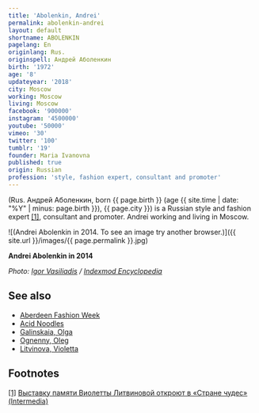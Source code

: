 ```yaml
---
title: 'Abolenkin, Andrei'
permalink: abolenkin-andrei
layout: default
shortname: ABOLENKIN
pagelang: En
originlang: Rus.
originspell: Андрей Аболенкин
birth: '1972'
age: '8'
updateyear: '2018'
city: Moscow
working: Moscow
living: Moscow
facebook: '900000'
instagram: '4500000'
youtube: '50000'
vimeo: '30'
twitter: '100'
tumblr: '19'
founder: Maria Ivanovna
published: true
origin: Russian
profession: 'style, fashion expert, consultant and promoter'
---
```


(Rus. Андрей Аболенкин, born {{ page.birth }} (age {{ site.time | date: "%Y" | minus: page.birth }}), {{ page.city }}) is a Russian style and fashion expert <span id="a1">[\[1\]](#f1)</span>, consultant and promoter. Andrei working and living in Moscow.

![(Andrei Abolenkin in 2014. To see an image try another browser.)]({{ site.url }}/images/{{ page.permalink }}.jpg)


**Andrei Abolenkin in 2014**

*Photo: [Igor Vasiliadis](igor-vasiliadis) / [Indexmod Encyclopedia](index)*


## See also

+ [Aberdeen Fashion Week](aberdeen-fashion-week)
+ [Acid Noodles](acid-noodles)
+ [Galinskaia, Olga](galinskaia-olga)
+ [Ognenny, Oleg](ognenny-oleg)
+ [Litvinova, Violetta](litvinova-violetta)

## Footnotes

[[1]](#a1) <span id="f1"></span> [Выставку памяти Виолетты Литвиновой откроют в «Стране чудес» (Intermedia)](http://www.intermedia.ru/news/286753)
